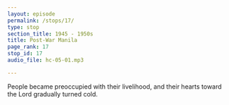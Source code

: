```yaml
---
layout: episode
permalink: /stops/17/
type: stop
section_title: 1945 - 1950s
title: Post-War Manila
page_rank: 17
stop_id: 17
audio_file: hc-05-01.mp3

---
```

<!--- NO IMAGE -->

People became preoccupied with their livelihood, and their hearts toward the Lord gradually turned cold.

<!---
人們被生計所霸佔，以致於他們的心向著主漸漸冷淡下來。
-->

<!--- TRANSCRIPT
After the war, the two co-workers, Brothers Meek and Wu, appointed nine elders (including themselves plus Brother Ting) and 24 deacons and deaconesses to serve. The post-war situation left people preoccupied with their livelihoods, causing them to gradually lose their love for the Lord. The spiritual condition of the saints grew bleak, and the supply of the word became stale. It was not uncommon for the chaplain of American soldiers to be asked to fill in and give the message on Lord’s Day. During this time, a popular catchphrase among the saints was “opening canned goods,” meaning that the speaking was no longer fresh, that they were old stock. As a result, meeting attendance steadily declined. In this stale backdrop, the co-workers, elders, and deacons/deaconesses once again sought help from Brother Witness Lee.
-->
